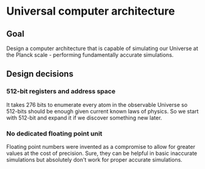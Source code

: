 # Universal computer architecture

## Goal

Design a computer architecture that is capable of simulating our Universe at the Planck scale - performing fundamentally accurate simulations.

## Design decisions

### 512-bit registers and address space

It takes 276 bits to enumerate every atom in the observable Universe so 512-bits should be enough given current known laws of physics. So we start with 512-bit and expand it if we discover something new later.

### No dedicated floating point unit

Floating point numbers were invented as a compromise to allow for greater values at the cost of precision. Sure, they can be helpful in basic inaccurate simulations but absolutely don't work for proper accurate simulations.

